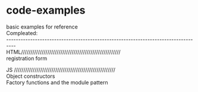 # code-examples <br>
basic examples for reference<br>
Compleated:<br>
----------------------------------------------------------------------------------<br>
HTML/////////////////////////////////////////////////////<br>
registration form <br>

JS //////////////////////////////////////////////////////<br>
Object constructors<br>
Factory functions and the module pattern<br>




